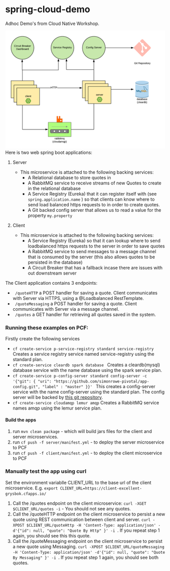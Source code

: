 # spring-cloud-demo
Adhoc Demo's from Cloud Native Workshop.

![](img/architecture.png)
Here is two web spring boot applications:
1. Server
   * This microservice is attached to the following backing services:
     * A Relational database to store quotes in
     * A RabbitMQ service to receive streams of new Quotes to create in the relational database
     * A Service Registry (Eureka) that it can register itself with (see ```spring.application.name``` ) so that clients can know where to send load balanced https requests to in order to create quotes.
     * A Git backed config server that allows us to read a value for the property ```my.property```
   
2. Client
   * This microservice is attached to the following backing services:
     * A Service Registry (Eureka) so that it can lookup where to send loadbalanced https requests to the server in order to save quotes
     * A RabbitMQ service to send messages to a message channel that is consumed by the server (this also allows quotes to be persisted in the database)
     * A Circuit Breaker that has a fallback incase there are issues with out downstream server

The Client application contains 3 endpoints:     
* ``` /quoteHTTP``` a POST handler for saving a quote. Client communicates with Server via HTTPS, using a @Loadbalanced RestTemplate.
* ``` /quoteMessaging``` a POST handler for saving a quote. Client communicates with Server via a message channel.
* ``` /quotes``` a GET handler for retrieving all quotes saved in the system.

### Running these examples on PCF:
Firstly create the following services
* ```cf create-service p-service-registry standard service-registry``` Creates a service registry service named service-registry using the standard plan. 
* ```cf create-service cleardb spark database ``` Creates a cleardb(mysql) database service with the name database using the spark service plan.
* ```cf create-service p-config-server standard config-server -c '{"git": { "uri": "https://github.com/simonrowe-pivotal/app-config.git", "label" : "master" }}' ``` This creates a config-server service with the name config-server using the standard plan. The config server will be backed by [this git repository](https://github.com/simonrowe-pivotal/app-config).
* ```cf create-service cloudamqp lemur amqp``` Creates a RabbitMQ service names amqp using the lemur service plan.

#### Build the apps
1. run ```mvn clean package``` - which will build jars files for the client and server microservices.
2. run ```cf push -f server/manifest.yml``` - to deploy the server microservice to PCF
3. run ```cf push -f client/manifest.yml``` - to deploy the client microservice to PCF


### Manually test the app using curl
Set the environment variablle CLIENT_URL to the base url of the client microservice. E.g. ```export CLIENT_URL=https://client-excellent-grysbok.cfapps.io/```

1. Call the /quotes endpoint on the client microservice: ```curl -XGET $CLIENT_URL/quotes -i``` - You should not see any quotes.
2. Call the /quoteHTTP endpoint on the client microservice to persist a new quote using REST communication between client and server. ```curl -XPOST $CLIENT_URL/quoteHttp -H 'Content-Type: application/json' -d'{"id": null, "quote": "Quote By Http" }' -i ```. If you repeat step 1 again, you should see this this quote.
3. Call the /quoteMessaging endpoint on the client microservice to persist a new quote using Messaging. ```curl -XPOST $CLIENT_URL/quoteMessaging -H 'Content-Type: application/json' -d'{"id": null, "quote": "Quote By Messaging" }' -i ```. If you repeat step 1 again, you should see both quotes.


